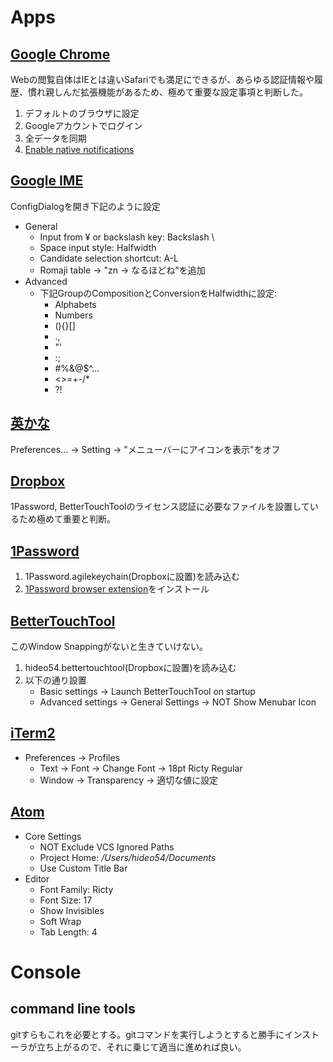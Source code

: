 # Apps

## [Google Chrome](https://www.google.co.jp/chrome/browser/desktop/)

Webの閲覧自体はIEとは違いSafariでも満足にできるが、あらゆる認証情報や履歴、慣れ親しんだ拡張機能があるため、極めて重要な設定事項と判断した。

1. デフォルトのブラウザに設定
2. Googleアカウントでログイン
3. 全データを同期
4. [Enable native notifications](chrome://flags/#enable-native-notifications)

## [Google IME](https://www.google.co.jp/ime/)

ConfigDialogを開き下記のように設定
* General
    * Input from ¥ or backslash key: Backslash \
    * Space input style: Halfwidth
    * Candidate selection shortcut: A-L
    * Romaji table -> "zn -> なるほどね"を追加
* Advanced
    * 下記GroupのCompositionとConversionをHalfwidthに設定:
        * Alphabets
        * Numbers
        * (){}[]
        * .,
        * "'
        * :;
        * #%&@$^...
        * <>=+-/*
        * ?!

## [英かな](https://ei-kana.appspot.com/)

Preferences... -> Setting -> "メニューバーにアイコンを表示"をオフ

## [Dropbox](https://www.dropbox.com/install)

1Password, BetterTouchToolのライセンス認証に必要なファイルを設置しているため極めて重要と判断。

## [1Password](https://1password.com/downloads/)

1. 1Password.agilekeychain(Dropboxに設置)を読み込む
2.  [1Password browser extension](https://agilebits.com/onepassword/extensions)をインストール

## [BetterTouchTool](https://www.boastr.net/downloads/)

このWindow Snappingがないと生きていけない。

1. hideo54.bettertouchtool(Dropboxに設置)を読み込む
2. 以下の通り設置
    * Basic settings -> Launch BetterTouchTool on startup
    * Advanced settings -> General Settings -> NOT Show Menubar Icon

## [iTerm2](https://www.iterm2.com/downloads.html)

* Preferences -> Profiles
    * Text -> Font -> Change Font -> 18pt Ricty Regular
    * Window -> Transparency -> 適切な値に設定

## [Atom](https://atom.io/)

* Core Settings
    * NOT Exclude VCS Ignored Paths
    * Project Home: */Users/hideo54/Documents*
    * Use Custom Title Bar
* Editor
    * Font Family: Ricty
    * Font Size: 17
    * Show Invisibles
    * Soft Wrap
    * Tab Length: 4

# Console

## command line tools
gitすらもこれを必要とする。gitコマンドを実行しようとすると勝手にインストーラが立ち上がるので、それに乗じて適当に進めれば良い。
